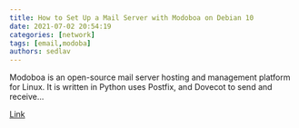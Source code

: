 ```yaml
---
title: How to Set Up a Mail Server with Modoboa on Debian 10
date: 2021-07-02 20:54:19
categories: [network]
tags: [email,modoba]
authors: sedlav
---
```


Modoboa is an open-source mail server hosting and management platform for Linux. It is written in Python uses Postfix, and Dovecot to send and receive...

[Link](https://www.howtoforge.com/how-to-set-up-a-mail-server-with-modoboa-on-debian-10/)
